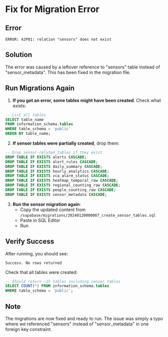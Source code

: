 # Fix for Migration Error

## Error
```
ERROR: 42P01: relation "sensors" does not exist
```

## Solution

The error was caused by a leftover reference to "sensors" table instead of "sensor_metadata". This has been fixed in the migration file.

## Run Migrations Again

1. **If you got an error, some tables might have been created**. Check what exists:
```sql
-- List all tables
SELECT table_name 
FROM information_schema.tables 
WHERE table_schema = 'public' 
ORDER BY table_name;
```

2. **If sensor tables were partially created**, drop them:
```sql
-- Drop sensor-related tables if they exist
DROP TABLE IF EXISTS alerts CASCADE;
DROP TABLE IF EXISTS alert_rules CASCADE;
DROP TABLE IF EXISTS daily_summary CASCADE;
DROP TABLE IF EXISTS hourly_analytics CASCADE;
DROP TABLE IF EXISTS vca_alarm_status CASCADE;
DROP TABLE IF EXISTS heatmap_temporal_raw CASCADE;
DROP TABLE IF EXISTS regional_counting_raw CASCADE;
DROP TABLE IF EXISTS people_counting_raw CASCADE;
DROP TABLE IF EXISTS sensor_metadata CASCADE;
```

3. **Run the sensor migration again**:
   - Copy the updated content from `/supabase/migrations/20240120000007_create_sensor_tables.sql`
   - Paste in SQL Editor
   - Run

## Verify Success

After running, you should see:
```
Success. No rows returned
```

Check that all tables were created:
```sql
-- Should return ~15 tables including sensor tables
SELECT COUNT(*) FROM information_schema.tables 
WHERE table_schema = 'public';
```

## Note

The migrations are now fixed and ready to run. The issue was simply a typo where we referenced "sensors" instead of "sensor_metadata" in one foreign key constraint.